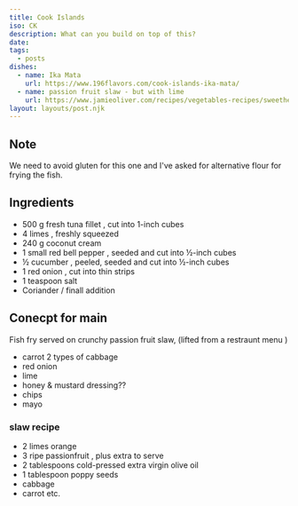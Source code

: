 ```yaml
---
title: Cook Islands
iso: CK
description: What can you build on top of this?
date: 
tags:
  - posts
dishes:
  - name: Ika Mata
    url: https://www.196flavors.com/cook-islands-ika-mata/
  - name: passion fruit slaw - but with lime
    url: https://www.jamieoliver.com/recipes/vegetables-recipes/sweetheart-slaw-with-passion-fruit-dressing/
layout: layouts/post.njk
---
```


## Note

We need to avoid gluten for this one and I've asked for alternative flour for frying the fish.

## Ingredients

* 500 g fresh tuna fillet , cut into 1-inch cubes
* 4 limes , freshly squeezed
* 240 g coconut cream
* 1 small red bell pepper , seeded and cut into ½-inch cubes
* ½ cucumber , peeled, seeded and cut into ½-inch cubes
* 1 red onion , cut into thin strips
* 1 teaspoon salt
* Coriander / finall addition




## Conecpt for main
Fish fry served on crunchy passion fruit slaw, (lifted from a restraunt menu )

* carrot 2 types of cabbage
* red onion
* lime
* honey & mustard dressing??
* chips
* mayo

### slaw recipe 

* 2 limes orange 
* 3 ripe passionfruit , plus extra to serve
* 2 tablespoons cold-pressed extra virgin olive oil
* 1 tablespoon poppy seeds
* cabbage
* carrot etc.
